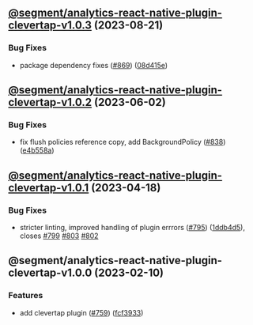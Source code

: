 ## [@segment/analytics-react-native-plugin-clevertap-v1.0.3](https://github.com/segmentio/analytics-react-native/compare/@segment/analytics-react-native-plugin-clevertap-v1.0.2...@segment/analytics-react-native-plugin-clevertap-v1.0.3) (2023-08-21)


### Bug Fixes

* package dependency fixes ([#869](https://github.com/segmentio/analytics-react-native/issues/869)) ([08d415e](https://github.com/segmentio/analytics-react-native/commit/08d415e3b1cfd8499f5f6984f2859a30a851da12))

## [@segment/analytics-react-native-plugin-clevertap-v1.0.2](https://github.com/segmentio/analytics-react-native/compare/@segment/analytics-react-native-plugin-clevertap-v1.0.1...@segment/analytics-react-native-plugin-clevertap-v1.0.2) (2023-06-02)


### Bug Fixes

* fix flush policies reference copy, add BackgroundPolicy ([#838](https://github.com/segmentio/analytics-react-native/issues/838)) ([e4b558a](https://github.com/segmentio/analytics-react-native/commit/e4b558a95e250b1b21d677e08ffeb02a4015bda6))

## [@segment/analytics-react-native-plugin-clevertap-v1.0.1](https://github.com/segmentio/analytics-react-native/compare/@segment/analytics-react-native-plugin-clevertap-v1.0.0...@segment/analytics-react-native-plugin-clevertap-v1.0.1) (2023-04-18)


### Bug Fixes

* stricter linting, improved handling of plugin errrors ([#795](https://github.com/segmentio/analytics-react-native/issues/795)) ([1ddb4d5](https://github.com/segmentio/analytics-react-native/commit/1ddb4d571df794bc7eaa5c5302ed27b90faf9a73)), closes [#799](https://github.com/segmentio/analytics-react-native/issues/799) [#803](https://github.com/segmentio/analytics-react-native/issues/803) [#802](https://github.com/segmentio/analytics-react-native/issues/802)

## @segment/analytics-react-native-plugin-clevertap-v1.0.0 (2023-02-10)


### Features

* add clevertap plugin ([#759](https://github.com/segmentio/analytics-react-native/issues/759)) ([fcf3933](https://github.com/segmentio/analytics-react-native/commit/fcf393321145995ab9a2c46b15ee05cf4e066dfd))
